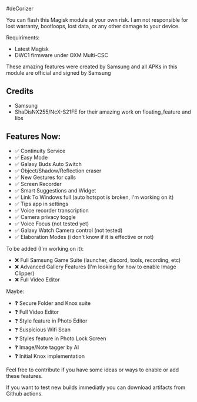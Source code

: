 #deCorizer

You can flash this Magisk module at your own risk. I am not responsible for lost warranty, bootloops, lost data, or any other damage to your device.

Requiriments:
- Latest Magisk
- DWC1 firmware under OXM Multi-CSC

These amazing features were created by Samsung and all APKs in this module are official and signed by Samsung

## Credits
- Samsung
- ShaDisNX255/NcX-S21FE for their amazing work on floating_feature and libs

## Features Now:
- ✅️ Continuity Service
- ✅️ Easy Mode
- ✅️ Galaxy Buds Auto Switch
- ✅️ Object/Shadow/Reflection eraser
- ✅️ New Gestures for calls
- ✅️ Screen Recorder
- ✅️ Smart Suggestions and Widget
- ✅️ Link To Windows full (auto hotspot is broken, I'm working on it)
- ✅️ Tips app in settings
- ✅️ Voice recorder transcription
- ✅ Camera privacy toggle
- ✅ Voice Focus (not tested yet)
- ✅ Galaxy Watch Camera control (not tested)
- ✅ Elaboration Modes (i don't know if it is effective or not) 

To be added (I'm working on it):
- ❌️ Full Samsung Game Suite (launcher, discord, tools, recording, etc)
- ❌️ Advanced Gallery Features (I'm looking for how to enable Image Clipper)
- ❌️ Full Video Editor

Maybe:
- ❓️ Secure Folder and Knox suite
- ❓️ Full Video Editor
- ❓️ Style feature in Photo Editor 
- ❓️ Suspicious Wifi Scan
- ❓️ Styles feature in Photo Lock Screen
- ❓️ Image/Note tagger by AI
- ❓️ Initial Knox implementation

Feel free to contribute if you have some ideas or ways to enable or add these features. 

If you want to test new builds immediatly you can download artifacts from Github actions.
